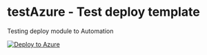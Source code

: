 # testAzure - Test deploy template

Testing deploy module to Automation 


[![Deploy to Azure](http://azuredeploy.net/deploybutton.png)](https://portal.azure.com/#create/Microsoft.Template/uri/https%3A%2F%2Fraw.githubusercontent.com%2Fepc2101%2FtestAzure%2Fmaster%2FrootTemplate.json) 



